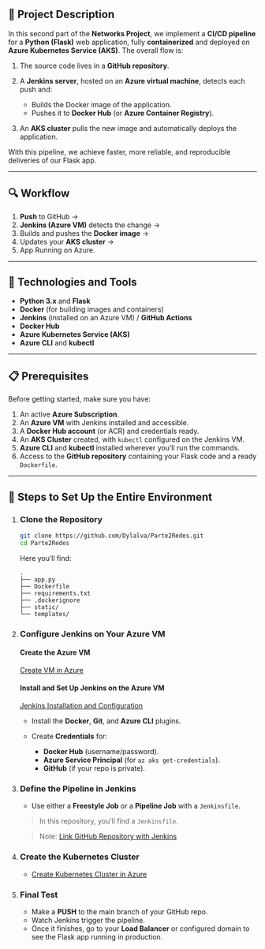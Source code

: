 ## 📖 Project Description

In this second part of the **Networks Project**, we implement a **CI/CD pipeline** for a **Python (Flask)** web application, fully **containerized** and deployed on **Azure Kubernetes Service (AKS)**. The overall flow is:

1. The source code lives in a **GitHub repository**.
2. A **Jenkins server**, hosted on an **Azure virtual machine**, detects each push and:

   * Builds the Docker image of the application.
   * Pushes it to **Docker Hub** (or **Azure Container Registry**).
3. An **AKS cluster** pulls the new image and automatically deploys the application.

With this pipeline, we achieve faster, more reliable, and reproducible deliveries of our Flask app.

---

## 🔍 Workflow

1. **Push** to GitHub →
2. **Jenkins (Azure VM)** detects the change →
3. Builds and pushes the **Docker image** →
4. Updates your **AKS cluster** →
5. App Running on Azure.

---

## 🧰 Technologies and Tools

* **Python 3.x** and **Flask**
* **Docker** (for building images and containers)
* **Jenkins** (installed on an Azure VM) / **GitHub Actions**
* **Docker Hub**
* **Azure Kubernetes Service (AKS)**
* **Azure CLI** and **kubectl**

---

## 📋 Prerequisites

Before getting started, make sure you have:

1. An active **Azure Subscription**.
2. An **Azure VM** with Jenkins installed and accessible.
3. A **Docker Hub account** (or ACR) and credentials ready.
4. An **AKS Cluster** created, with `kubectl` configured on the Jenkins VM.
5. **Azure CLI** and **kubectl** installed wherever you’ll run the commands.
6. Access to the **GitHub repository** containing your Flask code and a ready `Dockerfile`.

---

## 🚀 Steps to Set Up the Entire Environment

1. ### Clone the Repository

   ```bash
   git clone https://github.com/Dylalva/Parte2Redes.git
   cd Parte2Redes
   ```

   Here you’ll find:

   ```
   .
   ├── app.py
   ├── Dockerfile
   ├── requirements.txt
   ├── .dockerignore
   ├── static/
   └── templates/
   ```

2. ### Configure Jenkins on Your Azure VM

   #### Create the **Azure VM**

   [Create VM in Azure](Creación-de-la-VM-en-Azure)

   #### Install and Set Up Jenkins on the **Azure VM**

   [Jenkins Installation and Configuration](Instalación-y-Configuración-de-Jenkins)

   * Install the **Docker**, **Git**, and **Azure CLI** plugins.
   * Create **Credentials** for:

     * **Docker Hub** (username/password).
     * **Azure Service Principal** (for `az aks get-credentials`).
     * **GitHub** (if your repo is private).

3. ### Define the Pipeline in Jenkins

   * Use either a **Freestyle Job** or a **Pipeline Job** with a `Jenkinsfile`.

   > In this repository, you’ll find a `Jenkinsfile`.

   > Note: [Link GitHub Repository with Jenkins](Link-GitHub-Repository-with-Jenkins)

4. ### Create the Kubernetes Cluster

   * [Create Kubernetes Cluster in Azure](Creación-de-Kubernetes-Cluster-en-Azure)

5. ### Final Test

   * Make a **PUSH** to the main branch of your GitHub repo.
   * Watch Jenkins trigger the pipeline.
   * Once it finishes, go to your **Load Balancer** or configured domain to see the Flask app running in production.